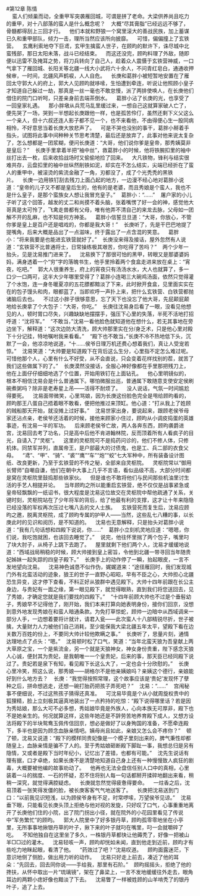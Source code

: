 #第12章 陈情<br />    蛮人们倾巢而动，全重甲军突袭雁回城，可谓是拼了老命。大梁供养尚且吃力的重甲，对十八部落的蛮人是什么概念呢？    大概“尽其膏脂”已经远远不够了，骨髓都得刮上三回才行。    他们本就和野狼一个窝里滚大的善战民族，加上蓄谋已久和重甲部队，倾力一击，理所当然应该所向披靡。    可惜，偏偏撞上了玄铁营。    玄鹰利索地夺下巨鸢，玄甲生擒蛮人世子，在顾昀的默许下，诛尽城中北蛮残部，那日太阳未落，战斗已经结束。    而这还没完，顾昀料理了外敌，随即便以迅雷不及掩耳之势，将刀兵转向了自己人，趁着众人震慑于玄铁营神威，一口气拿下了雁回城、长阳关等北疆一线大小武将六十余人，不问青红皂白，通通收押候审，一时间，北疆风声鹤唳，人人自危。    长庚和葛胖小被短暂地安置在了雁回太守郭大人的府上，郭大人见顾昀就哆嗦，生怕遭到牵连，听说让他照顾小皇子才知道自己躲过一劫，那真是一丝一毫也不敢怠慢，派了两排使唤人，在长庚他们借住的院门口听呵，只差亲身前去端茶倒水。    葛胖小沾了长庚的光，也享受了一回皇家礼遇。    那小胖墩从兵荒马乱里缓过来，一想自己这就算家破人亡了，便先哭了一场，哭到一半想起长庚跟他一样，也是孤苦伶仃，虽然还剩下义父这么一个亲人，但十六叔还连人影子都不见一个，也不来看他，不由得便心生一股同病相怜，不好意思当着长庚大放悲声了。    可是不哭也没别的事干，葛胖小掰着手指头，试图将此事中间种种关节思考清楚，最后还是放弃了，此事对他来说太复杂了，怎么想都是一团浆糊，便问长庚道：“大哥，他们说你爹是皇帝，那秀姨莫非是皇后？”    长庚手里拿着半把“袖中丝”，救葛胖小的时候，他将铁腕扣里的袖中丝打出去一枚，后来收拾战场时又偷偷地捡了回来。    大凡铁物，锋利与结实很难共存，云盘扣里的袖中丝纵然削铁如泥，却实在不怎么结实，尖端已经折在了蛮人的重甲中，被滚烫的紫流金融了一角，刃都没了，成了个光秃秃的黑铁片。    长庚一边用铁钉刮去残刀上面凸起的地方，一边漫不经心地对葛胖小说道：“皇帝的儿子又不都是皇后生的，他有的是老婆，而且秀娘是个蛮人，我也不是什么皇子，是那个蛮族女人想让我冒充皇子。”    葛胖小：“……”    屠户家的小儿子听了这个回答，越发的丈二和尚摸不着头脑，张着嘴愣了好一会的神，感觉他大哥真是太可怜了，飞禽走兽都有父母，唯有他弄不清自己的来龙去脉，父母如一团解不开的乱麻，也不知是何方神圣。    葛胖小信誓旦旦道：“大哥，你放心，不管你爹是皇上是百户还是唱戏的，你都是我大哥！”    长庚听了，先是干巴巴地提了提嘴角，后来大概是品出了一点滋味，终于露出了一点含混的笑意。    葛胖小：“将来我要是也能进玄铁营就好了。”    长庚没来得及接话，屋外忽然有人说道：“玄铁营不比普通将士，日常操练极其艰苦，你吃得了苦吗？”    两个少年一抬头，见是沈易推门进来了。    沈易换下了那很可怕的黑甲，转眼又是那婆婆妈妈，满身透着一个“穷”字的落魄书生，他手里拎着两个食盒走进来放在桌上：“宵夜，吃吧。”    郭大人很重养生，府上的宵夜只有汤汤水水，大人也就算了，多一口少一口两可，这半大少年哪里受得了？葛胖小连喝三大碗鸡汤面，依然只觉得灌了个水饱，连一身冬暖夏凉的五花膘都黯淡了下来，此时掀开食盒，见里面实实在在的包子馒头和肉，眼都蓝了，当即欢呼一声扑上来，把什么玄铁营、白铁营都抛诸脑后去也。    不过这小胖子很够意思，忘了天下也没忘了他大哥，先屁颠屁颠地给长庚拿了个大包子：“大哥，你吃。”    长庚往沈易身后看了一眼，没看见他想见的人，顿时胃口尽失，兴趣缺缺地摆摆手，强压下心里的失落，半死不活地打招呼道：“沈将军。”    “不敢当，”沈易一看他脸色就知道他在想什么，若无其事地在旁边坐下，解释道：“这次边防大清洗，顾大帅那里实在分/身乏术，只是他心里对殿下十分记挂，特地嘱咐我来看看。”    “殿下也不敢当，”长庚不冷不热地低下头，沉默了一会，他凉凉地说道，“十……侯爷日理万机还费心想着我们，真让人受宠若惊。”    沈易笑道：“大帅要是知道殿下在背后这么生分，心里指不定怎么难过呢。可惜他那个人，心里有什么不好受，从不会直说，只会变着花样找别的茬，就苦了我们这些做属下的了。”    长庚漠然没接话，全服心神好像都在手里那把残刀上，他在上面仔仔细细地选了个位置，开始用铁钉在上面钻孔。    他心里明镜似的，根本不相信沈易会是什么普通属下。哪怕微服出巡，普通属下敢随意支使安定侯刷碗煮粥吗？除非是老寿星上吊——活得不耐烦了。    没人说话，气氛一时间尴尬得要死。    沈易面带微笑，心里骂娘，因为长庚这份脸色完全是甩给顾昀看的，顾昀那王八蛋自己捂着眼不敢看，便把他推过来顶缸。他心道：“打从我上了姓顾的贼船那天开始，就没摊上过好事。”    沈易世家出身，要说起来，跟顾老侯爷母家还沾点亲，老侯爷还活着的时候，接他来顾家小住过，顾昀从小调皮捣蛋的英雄事迹，有沈易一半的军功。    后来顾老侯爷亡故，两人各奔东西，顾昀袭爵进宫，沈易回去考了功名，只是高中后他不肯进翰林院，反而顶着所有人看疯子的目光，自请入了“灵枢”。    这里的灵枢院可不是捣药问诊的，他们不修人体，只修机体。同禁军并列，直属帝王，是户部最大的讨债鬼，也是工、兵二部的衣食父母。    “鸢”、“甲”、“骑”、“裘”“鹰”“车”“炮”“蛟”七大军种中，所有装备设计图纸、改良更新，乃至于玄铁营的不传之秘，全部来自灵枢院。    灵枢院常以“御用长臂师”自嘲自谦，他们在朝中大事上几乎不言语，看似品级不高，大部分时间都是窝在灵枢院里鼓捣那些铁家伙。    但是谁也不敢将他们与民间那些机油里讨生活的手艺人相提并论。    当年顾昀之所以能重启玄铁营，绝不仅仅是战事紧急或皇帝轻飘飘的一纸诏书，很大程度是沈易这位故交在灵枢院中帮他疏通了关系，关键时刻，灵枢院站在了少年将军的背后，给了他最有利的支撑，这才让十年来隐隐已经没落的军权再次压过七嘴八舌的文人士族。    玄铁营死而复生后，沈易应顾昀之邀，脱离灵枢院，成了顾昀专属的护甲人——当然，这些乱七八糟的事，以长庚此时的见识和阅历，是不知道的。    沈易也无意解释，只是抬头对葛胖小说道：“我有几句话想和四殿下说说，你……”    葛胖小立刻机灵地应道：“嗯嗯，你们说，我吃饱就困，也该回去睡觉了。”    说完，他往怀里揣了两个包子，嘴里叼了块大肘子，从椅子上跳下去跑了。    屋里就剩下他们两个人，沈易才缓缓地说道：“西域战局稍稳的时候，顾大帅接到皇上密旨，令他到北疆一带寻回当年随贵妃姊妹一起失踪的四皇子殿下。”    长庚手上的动作停了一瞬，抬起眼皮，一言不发地望向沈易。    沈易神色诚恳不似作伪，娓娓道来：“途径雁回时，我们发现城门外有北蛮活动的迹象，狼王的世子一直野心昭昭，早有不臣之心，大帅担心北疆恐生异变，这才停下查看，不料正好从狼群中遇见殿下。大帅十四年前跟在长公主身边，与贵妃有一面之缘，第一眼见殿下，就觉得眼熟，直到我们将您送回去，见了秀娘，才确定您就是我们要找的四殿下。”    “十四年前顾大帅也不过是个垂髫幼子，秀娘早不记得他了，刚开始，我们本来打算向她表明身份，接你们回京，没想到意外地发现秀娘在和蛮人暗通条款。为免打草惊蛇，顾帅一边暗中从西域调来一部分人手，一边想着要将计就计，请君入瓮——此次蛮人十八部精锐尽折，世子被擒，大量财力人力被他们自己消耗，至少能保我大梁北疆五年太平，望殿下看在边关数万百姓的份上，不要同大帅计较他欺瞒之事。”    长庚听了，思量片刻，通情达理地点了点头：“嗯。”    沈易顿时松了口气，笑道：“当年北蛮天狼为吾皇献上两大草原之宝，一个是紫流金，另一个就是天狼神女，神女身份贵重，陛下感念天狼人心诚，便封其为贵妃，是我朝唯一一个皇贵妃，后来的事，那天臣已经同殿下说过了。贵妃若是泉下有知，看见殿下长这么大了，一定也会十分欣慰的。”    长庚心里冷笑，照这么说，那秀娘——胡格尔不是他亲姨娘吗？亲姨这个德行，亲娘能好到什么地方去？    长庚：“我觉得按照常理，这个故事应该是‘贵妃’发现怀了孽种之后，拼命想逃走，还想一碗打胎药把孩子弄死吧？”    沈易：“……”    宫闱秘事不便细说，不过这熊孩子猜得还真准。    可沈易毕竟是个从小就周旋权贵中的狐狸精，脸上立刻极其逼真地装出了一点矜持的吃惊：“殿下说得哪里话？若是因为秀姑娘，那么大可不必多想，秀姑娘毕竟是外族人，心向本族无可厚非，殿下也不是她亲生的。何况就算这样，这些年她还是不辞劳苦地养育殿下成人，又想方设法将殿下的半块鸳鸯玉佩传信回京，想必是做好了以身殉国的准备，不愿牵连殿下，多半也是因为顾念血脉亲情吧。姨母尚且如此，亲娘又怎么会不疼你？”    顿了顿，沈易又说道：“殿下的模样同贵妃像是一个模子里刻出来的，脾气秉性却都随皇上，血脉亲情是骗不了人的。至于秀姑娘砸断殿下脚趾一事，我想总归是另有隐情，又或者是殿下当时年纪小，记忆出了差错，也都有可能。”    沈先生说话有理有据，口才卓绝，如果长庚不是清楚地知道自己身上还有一种慢慢致人疯狂的剧毒，大概要被他编的故事劝动了。    他再也无法全盘信任别人口中的真相，心里装着一斗的揣度、一石的怀疑，忍不住将别人每一句话都掰开揉碎地翻出来看，稍稍一深究，就觉得满腔疑虑。    长庚就忽然觉得疲惫得要命。    一炷香之后，沈易顶着一张笑得发僵的脸，被长庚客客气气地送客了。    长庚把沈易送到门口：“以前我见识短浅，以为顾侯爷身有不足，时常啰嗦，万望侯爷见谅。”    沈易垂下眼，只能看见长庚头顶上拒绝与他对视的发旋，只好叹了口气，心事重重地离开了长庚他们住的小院，出了院门拐出小径，就在院外的小花园里看见了传说中“军务繁忙”的顾昀。    郭大人院里中了好多银丹草，顾昀孤零零地坐在小亭里，无所事事地揪银丹草的叶子，揪下来的叶子就叼在嘴里，叼一会就嚼碎了吃。    不知他独自在这里坐了多久，一株银丹草都快让他薅秃了，好像一把被山羊□□过的灌木。    沈易轻咳一声，顾昀却恍如未闻，直到他走到近前，顾昀才有些吃力地眯起眼，看清了他。    “药效过了吧？”沈易叹道。    顾昀面露迷茫，下意识地侧了侧脸，做出用力听的动作。    沈易只好走上前去，凑近了他的耳朵：“先回去，回去同你说——手给我，那里有石阶。”    顾昀摇摇头，拒绝了他的搀扶，从怀中取出一片“琉璃镜”，架在了鼻梁上，一言不发地缓缓往外走去，眼角耳边的两颗小痣好像也黯淡了下去。    沈易瞥了一样被姓顾的山羊啃秃了的银丹叶子，追了上去。